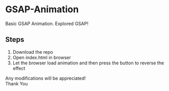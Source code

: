 # GSAP-Animation
Basic GSAP Animation. Explored GSAP!

## Steps
1) Download the repo
2) Open index.html in browser
3) Let the browser load animation and then press the button to reverse the effect

Any modifications will be appreciated! <br/>
Thank You
